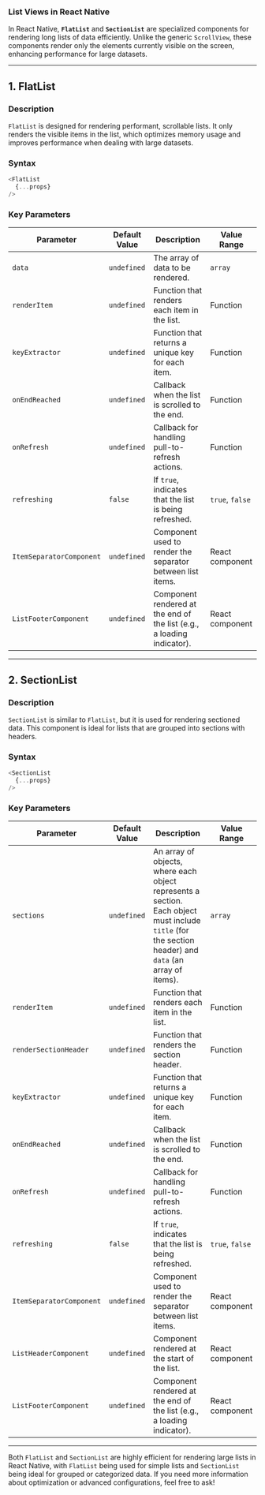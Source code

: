 ### **List Views in React Native**

In React Native, **`FlatList`** and **`SectionList`** are specialized components for rendering long lists of data efficiently. Unlike the generic `ScrollView`, these components render only the elements currently visible on the screen, enhancing performance for large datasets.

---

## **1. FlatList**

### **Description**
`FlatList` is designed for rendering performant, scrollable lists. It only renders the visible items in the list, which optimizes memory usage and improves performance when dealing with large datasets.

### **Syntax**
```javascript
<FlatList
  {...props}
/>
```

### **Key Parameters**

| Parameter             | Default Value  | Description                                                                   | Value Range         |
|-----------------------|----------------|-------------------------------------------------------------------------------|---------------------|
| `data`                | `undefined`    | The array of data to be rendered.                                              | `array`             |
| `renderItem`          | `undefined`    | Function that renders each item in the list.                                  | Function            |
| `keyExtractor`        | `undefined`    | Function that returns a unique key for each item.                              | Function            |
| `onEndReached`        | `undefined`    | Callback when the list is scrolled to the end.                                | Function            |
| `onRefresh`           | `undefined`    | Callback for handling pull-to-refresh actions.                                | Function            |
| `refreshing`          | `false`        | If `true`, indicates that the list is being refreshed.                        | `true`, `false`     |
| `ItemSeparatorComponent` | `undefined`   | Component used to render the separator between list items.                    | React component     |
| `ListFooterComponent` | `undefined`    | Component rendered at the end of the list (e.g., a loading indicator).        | React component     |

---

## **2. SectionList**

### **Description**
`SectionList` is similar to `FlatList`, but it is used for rendering sectioned data. This component is ideal for lists that are grouped into sections with headers.

### **Syntax**
```javascript
<SectionList
  {...props}
/>
```

### **Key Parameters**

| Parameter             | Default Value  | Description                                                                   | Value Range         |
|-----------------------|----------------|-------------------------------------------------------------------------------|---------------------|
| `sections`            | `undefined`    | An array of objects, where each object represents a section. Each object must include `title` (for the section header) and `data` (an array of items). | `array`             |
| `renderItem`          | `undefined`    | Function that renders each item in the list.                                  | Function            |
| `renderSectionHeader` | `undefined`    | Function that renders the section header.                                     | Function            |
| `keyExtractor`        | `undefined`    | Function that returns a unique key for each item.                              | Function            |
| `onEndReached`        | `undefined`    | Callback when the list is scrolled to the end.                                | Function            |
| `onRefresh`           | `undefined`    | Callback for handling pull-to-refresh actions.                                | Function            |
| `refreshing`          | `false`        | If `true`, indicates that the list is being refreshed.                        | `true`, `false`     |
| `ItemSeparatorComponent` | `undefined`   | Component used to render the separator between list items.                    | React component     |
| `ListHeaderComponent` | `undefined`    | Component rendered at the start of the list.                                  | React component     |
| `ListFooterComponent` | `undefined`    | Component rendered at the end of the list (e.g., a loading indicator).        | React component     |

---

Both `FlatList` and `SectionList` are highly efficient for rendering large lists in React Native, with `FlatList` being used for simple lists and `SectionList` being ideal for grouped or categorized data. If you need more information about optimization or advanced configurations, feel free to ask!